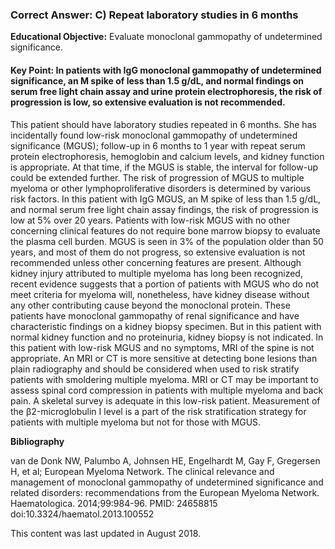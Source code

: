 
### Correct Answer: C) Repeat laboratory studies in 6 months 

**Educational Objective:** Evaluate monoclonal gammopathy of undetermined significance.

#### **Key Point:** In patients with IgG monoclonal gammopathy of undetermined significance, an M spike of less than 1.5 g/dL, and normal findings on serum free light chain assay and urine protein electrophoresis, the risk of progression is low, so extensive evaluation is not recommended.

This patient should have laboratory studies repeated in 6 months. She has incidentally found low-risk monoclonal gammopathy of undetermined significance (MGUS); follow-up in 6 months to 1 year with repeat serum protein electrophoresis, hemoglobin and calcium levels, and kidney function is appropriate. At that time, if the MGUS is stable, the interval for follow-up could be extended further. The risk of progression of MGUS to multiple myeloma or other lymphoproliferative disorders is determined by various risk factors. In this patient with IgG MGUS, an M spike of less than 1.5 g/dL, and normal serum free light chain assay findings, the risk of progression is low at 5% over 20 years. Patients with low-risk MGUS with no other concerning clinical features do not require bone marrow biopsy to evaluate the plasma cell burden. MGUS is seen in 3% of the population older than 50 years, and most of them do not progress, so extensive evaluation is not recommended unless other concerning features are present.
Although kidney injury attributed to multiple myeloma has long been recognized, recent evidence suggests that a portion of patients with MGUS who do not meet criteria for myeloma will, nonetheless, have kidney disease without any other contributing cause beyond the monoclonal protein. These patients have monoclonal gammopathy of renal significance and have characteristic findings on a kidney biopsy specimen. But in this patient with normal kidney function and no proteinuria, kidney biopsy is not indicated.
In this patient with low-risk MGUS and no symptoms, MRI of the spine is not appropriate. An MRI or CT is more sensitive at detecting bone lesions than plain radiography and should be considered when used to risk stratify patients with smoldering multiple myeloma. MRI or CT may be important to assess spinal cord compression in patients with multiple myeloma and back pain. A skeletal survey is adequate in this low-risk patient.
Measurement of the β2-microglobulin I level is a part of the risk stratification strategy for patients with multiple myeloma but not for those with MGUS.

**Bibliography**

van de Donk NW, Palumbo A, Johnsen HE, Engelhardt M, Gay F, Gregersen H, et al; European Myeloma Network. The clinical relevance and management of monoclonal gammopathy of undetermined significance and related disorders: recommendations from the European Myeloma Network. Haematologica. 2014;99:984-96. PMID: 24658815 doi:10.3324/haematol.2013.100552

This content was last updated in August 2018.